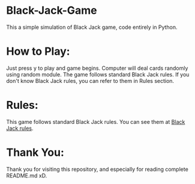 # Black-Jack-Game
  This a simple simulation of Black Jack game, code entirely in Python.
  
# How to Play:
  Just press y to play and game begins. Computer will deal cards randomly using random module. The game follows standard Black Jack rules. If you don't know Black Jack rules,
  you can refer to them in Rules section.

# Rules:
  This game follows standard Black Jack rules. You can see them at [Black Jack rules](https://bicyclecards.com/how-to-play/blackjack/).
  
# Thank You:
  Thank you for visiting this repository, and especially for reading complete README.md xD.
